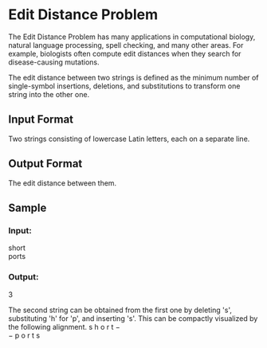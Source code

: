 # Edit Distance Problem

The Edit Distance Problem has many applications in computational biology, natural language processing, spell checking, and many other areas. For example, biologists often compute edit distances when they search for disease-causing mutations.

The edit distance between two strings is defined as the minimum number of single-symbol insertions, deletions, and substitutions to transform one string into the other one.

## Input Format
Two strings consisting of lowercase Latin letters, each on a separate line.

## Output Format
The edit distance between them.

## Sample
### Input:
short<br>
ports
### Output:
3

The second string can be obtained from the first one by deleting 's', substituting 'h' for 'p', and inserting 's'. This can be compactly visualized by the following alignment.
s h o r t −<br>
− p o r t s
